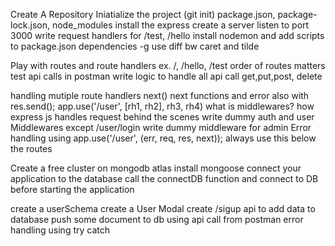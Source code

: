 Create A Repository
Iniatialize the project (git init)
package.json, package-lock.json, node_modules
install the express
create a server
listen to port 3000
write request handlers for /test, /hello
install nodemon and add scripts to package.json
dependencies
-g use
diff bw caret and tilde 

Play with routes and route handlers ex. /, /hello, /test
order of routes matters
test api calls in postman
write logic to handle all api call get,put,post, delete


handling mutiple route handlers
next()
next functions and error also with res.send();
app.use('/user', [rh1, rh2], rh3, rh4)
what is middlewares? 
how express js handles request behind the scenes
write dummy auth and user Middlewares except /user/login
write dummy middleware for admin
Error handling using app.use('/user', (err, req, res, next)); always use this below the routes

Create a free cluster on mongodb atlas
install mongoose
connect your application to the database
call the connectDB function and connect to DB before starting the application

create a userSchema
create a User Modal
create /sigup api to add data to database
push some document to db using api call from postman
error handling using try catch